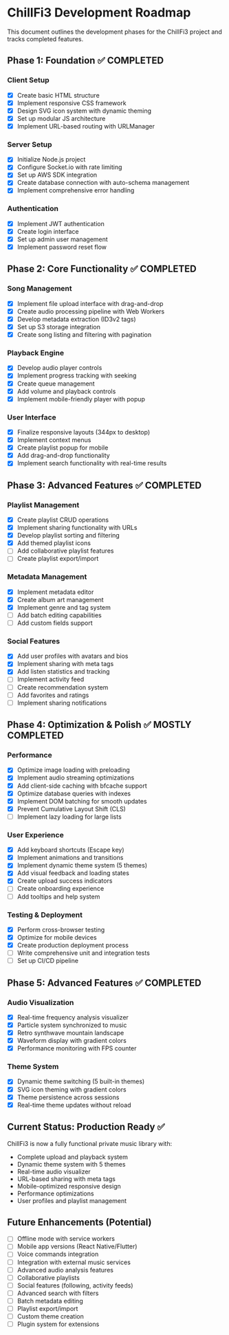 # ChillFi3 Development Roadmap

This document outlines the development phases for the ChillFi3 project and tracks completed features.

## Phase 1: Foundation ✅ COMPLETED

### Client Setup
- [x] Create basic HTML structure
- [x] Implement responsive CSS framework
- [x] Design SVG icon system with dynamic theming
- [x] Set up modular JS architecture
- [x] Implement URL-based routing with URLManager

### Server Setup
- [x] Initialize Node.js project
- [x] Configure Socket.io with rate limiting
- [x] Set up AWS SDK integration
- [x] Create database connection with auto-schema management
- [x] Implement comprehensive error handling

### Authentication
- [x] Implement JWT authentication
- [x] Create login interface
- [x] Set up admin user management
- [x] Implement password reset flow

## Phase 2: Core Functionality ✅ COMPLETED

### Song Management
- [x] Implement file upload interface with drag-and-drop
- [x] Create audio processing pipeline with Web Workers
- [x] Develop metadata extraction (ID3v2 tags)
- [x] Set up S3 storage integration
- [x] Create song listing and filtering with pagination

### Playback Engine
- [x] Develop audio player controls
- [x] Implement progress tracking with seeking
- [x] Create queue management
- [x] Add volume and playback controls
- [x] Implement mobile-friendly player with popup

### User Interface
- [x] Finalize responsive layouts (344px to desktop)
- [x] Implement context menus
- [x] Create playlist popup for mobile
- [x] Add drag-and-drop functionality
- [x] Implement search functionality with real-time results

## Phase 3: Advanced Features ✅ COMPLETED

### Playlist Management
- [x] Create playlist CRUD operations
- [x] Implement sharing functionality with URLs
- [x] Develop playlist sorting and filtering
- [x] Add themed playlist icons
- [ ] Add collaborative playlist features
- [ ] Create playlist export/import

### Metadata Management
- [x] Implement metadata editor
- [x] Create album art management
- [x] Implement genre and tag system
- [ ] Add batch editing capabilities
- [ ] Add custom fields support

### Social Features
- [x] Add user profiles with avatars and bios
- [x] Implement sharing with meta tags
- [x] Add listen statistics and tracking
- [ ] Implement activity feed
- [ ] Create recommendation system
- [ ] Add favorites and ratings
- [ ] Implement sharing notifications

## Phase 4: Optimization & Polish ✅ MOSTLY COMPLETED

### Performance
- [x] Optimize image loading with preloading
- [x] Implement audio streaming optimizations
- [x] Add client-side caching with bfcache support
- [x] Optimize database queries with indexes
- [x] Implement DOM batching for smooth updates
- [x] Prevent Cumulative Layout Shift (CLS)
- [ ] Implement lazy loading for large lists

### User Experience
- [x] Add keyboard shortcuts (Escape key)
- [x] Implement animations and transitions
- [x] Implement dynamic theme system (5 themes)
- [x] Add visual feedback and loading states
- [x] Create upload success indicators
- [ ] Create onboarding experience
- [ ] Add tooltips and help system

### Testing & Deployment
- [x] Perform cross-browser testing
- [x] Optimize for mobile devices
- [x] Create production deployment process
- [ ] Write comprehensive unit and integration tests
- [ ] Set up CI/CD pipeline

## Phase 5: Advanced Features ✅ COMPLETED

### Audio Visualization
- [x] Real-time frequency analysis visualizer
- [x] Particle system synchronized to music
- [x] Retro synthwave mountain landscape
- [x] Waveform display with gradient colors
- [x] Performance monitoring with FPS counter

### Theme System
- [x] Dynamic theme switching (5 built-in themes)
- [x] SVG icon theming with gradient colors
- [x] Theme persistence across sessions
- [x] Real-time theme updates without reload

## Current Status: Production Ready ✅

ChillFi3 is now a fully functional private music library with:
- Complete upload and playback system
- Dynamic theme system with 5 themes
- Real-time audio visualizer
- URL-based sharing with meta tags
- Mobile-optimized responsive design
- Performance optimizations
- User profiles and playlist management

## Future Enhancements (Potential)

- [ ] Offline mode with service workers
- [ ] Mobile app versions (React Native/Flutter)
- [ ] Voice commands integration
- [ ] Integration with external music services
- [ ] Advanced audio analysis features
- [ ] Collaborative playlists
- [ ] Social features (following, activity feeds)
- [ ] Advanced search with filters
- [ ] Batch metadata editing
- [ ] Playlist export/import
- [ ] Custom theme creation
- [ ] Plugin system for extensions